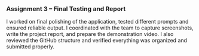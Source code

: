 ### Assignment 3 – Final Testing and Report

I worked on final polishing of the application, tested different prompts and ensured reliable output. I coordinated with the team to capture screenshots, write the project report, and prepare the demonstration video. I also reviewed the GitHub structure and verified everything was organized and submitted properly.
